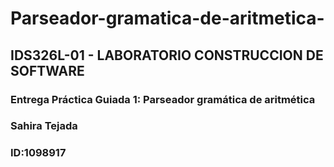 # Parseador-gramatica-de-aritmetica-
## IDS326L-01 - LABORATORIO CONSTRUCCION DE SOFTWARE
### Entrega Práctica Guiada 1: Parseador gramática de aritmética

### Sahira Tejada 
### ID:1098917
